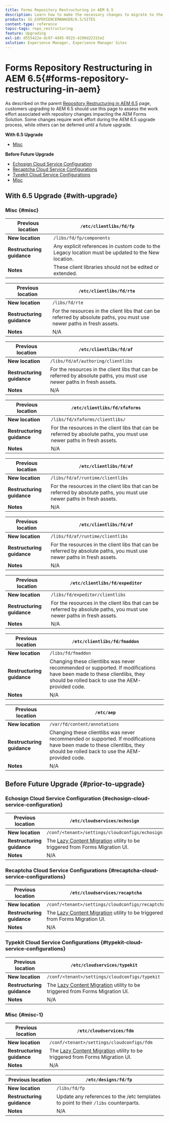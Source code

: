 ```yaml
---
title: Forms Repository Restructuring in AEM 6.5
description: Learn how to make the necessary changes to migrate to the new repository structure in AEM 6.5 for Forms.
products: SG_EXPERIENCEMANAGER/6.5/SITES
content-type: reference
topic-tags: repo_restructuring
feature: Upgrading
exl-id: d555422e-dc97-4d45-9525-4299d22315e2
solution: Experience Manager, Experience Manager Sites
---
```

# Forms Repository Restructuring in AEM 6.5{#forms-repository-restructuring-in-aem}

As described on the parent [Repository Restructuring in AEM 6.5](/help/sites-deploying/repository-restructuring.md) page, customers upgrading to AEM 6.5 should use this page to assess the work effort associated with repository changes impacting the AEM Forms Solution. Some changes require work effort during the AEM 6.5 upgrade process, while others can be deferred until a future upgrade.

**With 6.5 Upgrade**

* [Misc](/help/sites-deploying/forms-repository-restructuring-in-aem-6-5.md#misc)

**Before Future Upgrade**

* [Echosign Cloud Service Configuration](/help/sites-deploying/forms-repository-restructuring-in-aem-6-5.md#echosign-cloud-service-configuration)
* [Recaptcha Cloud Service Configurations](/help/sites-deploying/forms-repository-restructuring-in-aem-6-5.md#recaptcha-cloud-service-configurations)
* [Typekit Cloud Service Configurations](/help/sites-deploying/forms-repository-restructuring-in-aem-6-5.md#typekit-cloud-service-configurations)
* [Misc](/help/sites-deploying/forms-repository-restructuring-in-aem-6-5.md#misc)

## With 6.5 Upgrade {#with-upgrade}

### Misc {#misc}

| **Previous location** | `/etc/clientlibs/fd/fp` |
|---|---|
| **New location** | `/libs/fd/fp/components` |
| **Restructuring guidance** |Any explicit references in custom code to the Legacy location must be updated to the New location. |
| **Notes** |These client libraries should not be edited or extended. |

| **Previous location** | `/etc/clientlibs/fd/rte` |
|---|---|
| **New location** | `/libs/fd/rte` |
| **Restructuring guidance** |For the resources in the client libs that can be referred by absolute paths, you must use newer paths in fresh assets. |
| **Notes** |N/A |

| **Previous location** | `/etc/clientlibs/fd/af` |
|---|---|
| **New location** | `/libs/fd/af/authoring/clientlibs` |
| **Restructuring guidance** |For the resources in the client libs that can be referred by absolute paths, you must use newer paths in fresh assets. |
| **Notes** |N/A |

| **Previous location** | `/etc/clientlibs/fd/xfaforms` |
|---|---|
| **New location** | `/libs/fd/xfaforms/clientlibs/` |
| **Restructuring guidance** |For the resources in the client libs that can be referred by absolute paths, you must use newer paths in fresh assets. |
| **Notes** |N/A |

| **Previous location** | `/etc/clientlibs/fd/af` |
|---|---|
| **New location** | `/libs/fd/af/runtime/clientlibs` |
| **Restructuring guidance** |For the resources in the client libs that can be referred by absolute paths, you must use newer paths in fresh assets. |
| **Notes** |N/A |

| **Previous location** | `/etc/clientlibs/fd/af` |
|---|---|
| **New location** | `/libs/fd/af/runtime/clientlibs` |
| **Restructuring guidance** |For the resources in the client libs that can be referred by absolute paths, you must use newer paths in fresh assets. |
| **Notes** |N/A |

| **Previous location** | `/etc/clientlibs/fd/expeditor` |
|---|---|
| **New location** | `/libs/fd/expeditor/clientlibs` |
| **Restructuring guidance** |For the resources in the client libs that can be referred by absolute paths, you must use newer paths in fresh assets. |
| **Notes** |N/A |

| **Previous location** | `/etc/clientlibs/fd/fmaddon` |
|---|---|
| **New location** | `/libs/fd/fmaddon` |
| **Restructuring guidance** |Changing these clientlibs was never recommended or supported. If modifications have been made to these clientlibs, they should be rolled back to use the AEM-provided code. |
| **Notes** |N/A |

| **Previous location** | `/etc/aep` |
|---|---|
| **New location** | `/var/fd/content/annotations` |
| **Restructuring guidance** |Changing these clientlibs was never recommended or supported. If modifications have been made to these clientlibs, they should be rolled back to use the AEM-provided code. |
| **Notes** |N/A |

## Before Future Upgrade {#prior-to-upgrade}

### Echosign Cloud Service Configuration {#echosign-cloud-service-configuration}

| **Previous location** | `/etc/cloudservices/echosign` |
|---|---|
| **New location** | `/conf/<tenant>/settings/cloudconfigs/echosign` |
| **Restructuring guidance** |The [Lazy Content Migration](/help/sites-deploying/lazy-content-migration.md) utility to be triggered from Forms Migration UI. |
| **Notes** |N/A |

### Recaptcha Cloud Service Configurations {#recaptcha-cloud-service-configurations}

| **Previous location** | `/etc/cloudservices/recaptcha` |
|---|---|
| **New location** | `/conf/<tenant>/settings/cloudconfigs/recaptcha` |
| **Restructuring guidance** |The [Lazy Content Migration](/help/sites-deploying/lazy-content-migration.md) utility to be triggered from Forms Migration UI. |
| **Notes** |N/A |

### Typekit Cloud Service Configurations {#typekit-cloud-service-configurations}

| **Previous location** | `/etc/cloudservices/typekit` |
|---|---|
| **New location** | `/conf/<tenant>/settings/cloudconfigs/typekit` |
| **Restructuring guidance** |The [Lazy Content Migration](/help/sites-deploying/lazy-content-migration.md) utility to be triggered from Forms Migration UI. |
| **Notes** |N/A |

### Misc {#misc-1}

| **Previous location** | `/etc/cloudservices/fdm` |
|---|---|
| **New location** | `/conf/<tenant>/settings/cloudconfigs/fdm` |
| **Restructuring guidance** |The [Lazy Content Migration](/help/sites-deploying/lazy-content-migration.md) utility to be triggered from Forms Migration UI. |
| **Notes** |N/A |

| **Previous location** | `/etc/designs/fd/fp` |
|---|---|
| **New location** | `/libs/fd/fp` |
| **Restructuring guidance** |Update any references to the /etc templates to point to their `/libs` counterparts. |
| **Notes** |N/A |
